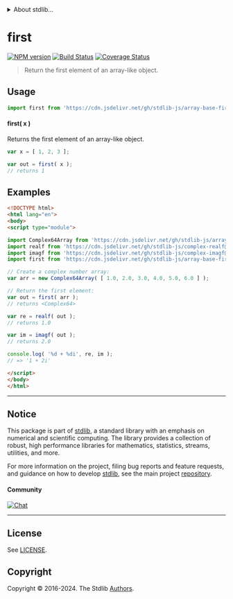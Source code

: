 <!--

@license Apache-2.0

Copyright (c) 2023 The Stdlib Authors.

Licensed under the Apache License, Version 2.0 (the "License");
you may not use this file except in compliance with the License.
You may obtain a copy of the License at

   http://www.apache.org/licenses/LICENSE-2.0

Unless required by applicable law or agreed to in writing, software
distributed under the License is distributed on an "AS IS" BASIS,
WITHOUT WARRANTIES OR CONDITIONS OF ANY KIND, either express or implied.
See the License for the specific language governing permissions and
limitations under the License.

-->


<details>
  <summary>
    About stdlib...
  </summary>
  <p>We believe in a future in which the web is a preferred environment for numerical computation. To help realize this future, we've built stdlib. stdlib is a standard library, with an emphasis on numerical and scientific computation, written in JavaScript (and C) for execution in browsers and in Node.js.</p>
  <p>The library is fully decomposable, being architected in such a way that you can swap out and mix and match APIs and functionality to cater to your exact preferences and use cases.</p>
  <p>When you use stdlib, you can be absolutely certain that you are using the most thorough, rigorous, well-written, studied, documented, tested, measured, and high-quality code out there.</p>
  <p>To join us in bringing numerical computing to the web, get started by checking us out on <a href="https://github.com/stdlib-js/stdlib">GitHub</a>, and please consider <a href="https://opencollective.com/stdlib">financially supporting stdlib</a>. We greatly appreciate your continued support!</p>
</details>

# first

[![NPM version][npm-image]][npm-url] [![Build Status][test-image]][test-url] [![Coverage Status][coverage-image]][coverage-url] <!-- [![dependencies][dependencies-image]][dependencies-url] -->

> Return the first element of an array-like object.

<!-- Section to include introductory text. Make sure to keep an empty line after the intro `section` element and another before the `/section` close. -->

<section class="intro">

</section>

<!-- /.intro -->

<!-- Package usage documentation. -->



<section class="usage">

## Usage

```javascript
import first from 'https://cdn.jsdelivr.net/gh/stdlib-js/array-base-first@esm/index.mjs';
```

#### first( x )

Returns the first element of an array-like object.

```javascript
var x = [ 1, 2, 3 ];

var out = first( x );
// returns 1
```

</section>

<!-- /.usage -->

<!-- Package usage notes. Make sure to keep an empty line after the `section` element and another before the `/section` close. -->

<section class="notes">

</section>

<!-- /.notes -->

<!-- Package usage examples. -->

<section class="examples">

## Examples

<!-- eslint no-undef: "error" -->

```html
<!DOCTYPE html>
<html lang="en">
<body>
<script type="module">

import Complex64Array from 'https://cdn.jsdelivr.net/gh/stdlib-js/array-complex64@esm/index.mjs';
import realf from 'https://cdn.jsdelivr.net/gh/stdlib-js/complex-realf@esm/index.mjs';
import imagf from 'https://cdn.jsdelivr.net/gh/stdlib-js/complex-imagf@esm/index.mjs';
import first from 'https://cdn.jsdelivr.net/gh/stdlib-js/array-base-first@esm/index.mjs';

// Create a complex number array:
var arr = new Complex64Array( [ 1.0, 2.0, 3.0, 4.0, 5.0, 6.0 ] );

// Return the first element:
var out = first( arr );
// returns <Complex64>

var re = realf( out );
// returns 1.0

var im = imagf( out );
// returns 2.0

console.log( '%d + %di', re, im );
// => '1 + 2i'

</script>
</body>
</html>
```

</section>

<!-- /.examples -->

<!-- Section to include cited references. If references are included, add a horizontal rule *before* the section. Make sure to keep an empty line after the `section` element and another before the `/section` close. -->

<section class="references">

</section>

<!-- /.references -->

<!-- Section for related `stdlib` packages. Do not manually edit this section, as it is automatically populated. -->

<section class="related">

</section>

<!-- /.related -->

<!-- Section for all links. Make sure to keep an empty line after the `section` element and another before the `/section` close. -->


<section class="main-repo" >

* * *

## Notice

This package is part of [stdlib][stdlib], a standard library with an emphasis on numerical and scientific computing. The library provides a collection of robust, high performance libraries for mathematics, statistics, streams, utilities, and more.

For more information on the project, filing bug reports and feature requests, and guidance on how to develop [stdlib][stdlib], see the main project [repository][stdlib].

#### Community

[![Chat][chat-image]][chat-url]

---

## License

See [LICENSE][stdlib-license].


## Copyright

Copyright &copy; 2016-2024. The Stdlib [Authors][stdlib-authors].

</section>

<!-- /.stdlib -->

<!-- Section for all links. Make sure to keep an empty line after the `section` element and another before the `/section` close. -->

<section class="links">

[npm-image]: http://img.shields.io/npm/v/@stdlib/array-base-first.svg
[npm-url]: https://npmjs.org/package/@stdlib/array-base-first

[test-image]: https://github.com/stdlib-js/array-base-first/actions/workflows/test.yml/badge.svg?branch=v0.2.1
[test-url]: https://github.com/stdlib-js/array-base-first/actions/workflows/test.yml?query=branch:v0.2.1

[coverage-image]: https://img.shields.io/codecov/c/github/stdlib-js/array-base-first/main.svg
[coverage-url]: https://codecov.io/github/stdlib-js/array-base-first?branch=main

<!--

[dependencies-image]: https://img.shields.io/david/stdlib-js/array-base-first.svg
[dependencies-url]: https://david-dm.org/stdlib-js/array-base-first/main

-->

[chat-image]: https://img.shields.io/gitter/room/stdlib-js/stdlib.svg
[chat-url]: https://app.gitter.im/#/room/#stdlib-js_stdlib:gitter.im

[stdlib]: https://github.com/stdlib-js/stdlib

[stdlib-authors]: https://github.com/stdlib-js/stdlib/graphs/contributors

[umd]: https://github.com/umdjs/umd
[es-module]: https://developer.mozilla.org/en-US/docs/Web/JavaScript/Guide/Modules

[deno-url]: https://github.com/stdlib-js/array-base-first/tree/deno
[deno-readme]: https://github.com/stdlib-js/array-base-first/blob/deno/README.md
[umd-url]: https://github.com/stdlib-js/array-base-first/tree/umd
[umd-readme]: https://github.com/stdlib-js/array-base-first/blob/umd/README.md
[esm-url]: https://github.com/stdlib-js/array-base-first/tree/esm
[esm-readme]: https://github.com/stdlib-js/array-base-first/blob/esm/README.md
[branches-url]: https://github.com/stdlib-js/array-base-first/blob/main/branches.md

[stdlib-license]: https://raw.githubusercontent.com/stdlib-js/array-base-first/main/LICENSE

</section>

<!-- /.links -->
